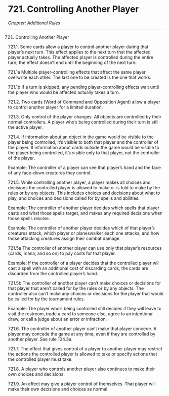 # 721. Controlling Another Player

*Chapter: Additional Rules*

---

721. Controlling Another Player



721.1. Some cards allow a player to control another player during that player’s next turn. This effect applies to the next turn that the affected player actually takes. The affected player is controlled during the entire turn; the effect doesn’t end until the beginning of the next turn.



721.1a Multiple player-controlling effects that affect the same player overwrite each other. The last one to be created is the one that works.



721.1b If a turn is skipped, any pending player-controlling effects wait until the player who would be affected actually takes a turn.



721.2. Two cards (Word of Command and Opposition Agent) allow a player to control another player for a limited duration.



721.3. Only control of the player changes. All objects are controlled by their normal controllers. A player who’s being controlled during their turn is still the active player.



721.4. If information about an object in the game would be visible to the player being controlled, it’s visible to both that player and the controller of the player. If information about cards outside the game would be visible to the player being controlled, it’s visible only to that player, not the controller of the player.

Example: The controller of a player can see that player’s hand and the face of any face-down creatures they control.



721.5. While controlling another player, a player makes all choices and decisions the controlled player is allowed to make or is told to make by the rules or by any objects. This includes choices and decisions about what to play, and choices and decisions called for by spells and abilities.

Example: The controller of another player decides which spells that player casts and what those spells target, and makes any required decisions when those spells resolve.

Example: The controller of another player decides which of that player’s creatures attack, which player or planeswalker each one attacks, and how those attacking creatures assign their combat damage.



721.5a The controller of another player can use only that player’s resources (cards, mana, and so on) to pay costs for that player.

Example: If the controller of a player decides that the controlled player will cast a spell with an additional cost of discarding cards, the cards are discarded from the controlled player’s hand.



721.5b The controller of another player can’t make choices or decisions for that player that aren’t called for by the rules or by any objects. The controller also can’t make any choices or decisions for the player that would be called for by the tournament rules.

Example: The player who’s being controlled still decides if they will leave to visit the restroom, trade a card to someone else, agree to an intentional draw, or call a judge about an error or infraction.



721.6. The controller of another player can’t make that player concede. A player may concede the game at any time, even if they are controlled by another player. See rule 104.3a.



721.7. The effect that gives control of a player to another player may restrict the actions the controlled player is allowed to take or specify actions that the controlled player must take.



721.8. A player who controls another player also continues to make their own choices and decisions.



721.9. An effect may give a player control of themselves. That player will make their own decisions and choices as normal.



